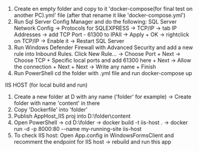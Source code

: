 1) Create en empty folder and copy to it 'docker-compose(for final test on another PC).yml' file (after that rename it like 'docker-compose.yml')
2) Run Sql Server Config Manager and do the following: SQL Server Network Config -> Protocols for SQLEXPRESS -> TCP/IP -> tab IP Addresses -> add TCP Port - 61300 to IPAII -> Apply + OK -> rightclick on TCP/IP -> Enable it -> Restart SQL Server
3) Run Windows Defender Firewall with Advanced Security and add a new rule into Inbound Rules. Click New Rule... -> Choose Port + Next -> Choose TCP + Specific local ports and add 61300 here + Next -> Allow the connection + Next + Next -> Write any name + Finish
4) Run PowerShell cd the folder with .yml file and run docker-compose up


IIS HOST (for local build and run)
1) Create a new folder at D with any name ('folder' for example) -> Create folder with name 'content' in there
2) Copy 'Dockerfile' into 'folder'
3) Publish AppHost_IIS proj into D:\folder\content
4) Open PowerShell -> cd D:\folder -> docker build -t iis-host . -> docker run -d -p 8000:80 --name my-running-site iis-host
5) To check IIS host: Open App.config in WindowsFormsClient and recomment the endpoint for IIS host -> rebuild and run this app

